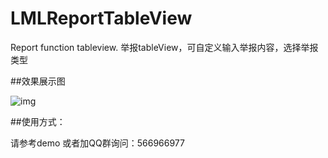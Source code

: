 # LMLReportTableView
Report function tableview.     举报tableView，可自定义输入举报内容，选择举报类型


##效果展示图

![img](https://github.com/liaodalin19903/LMLReportTableView/blob/master/LMLReportTableView.gif)

##使用方式：

请参考demo 或者加QQ群询问：566966977
